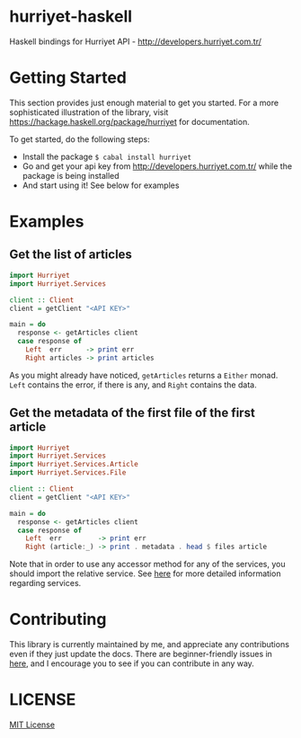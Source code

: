 # hurriyet-haskell
Haskell bindings for Hurriyet API - http://developers.hurriyet.com.tr/

# Getting Started
This section provides just enough material to get you started. For a more sophisticated
illustration of the library, visit https://hackage.haskell.org/package/hurriyet for documentation.

To get started, do the following steps:
- Install the package `$ cabal install hurriyet`
- Go and get your api key from http://developers.hurriyet.com.tr/ while the package is being installed
- And start using it! See below for examples

# Examples
## Get the list of articles
```haskell
import Hurriyet
import Hurriyet.Services

client :: Client
client = getClient "<API KEY>"

main = do
  response <- getArticles client
  case response of
    Left  err      -> print err
    Right articles -> print articles
```
As you might already have noticed, `getArticles` returns a `Either` monad. `Left` contains the error, if there is any, and `Right` contains the data.

## Get the metadata of the first file of the first article
```haskell
import Hurriyet
import Hurriyet.Services
import Hurriyet.Services.Article
import Hurriyet.Services.File

client :: Client
client = getClient "<API KEY>"

main = do
  response <- getArticles client
  case response of
    Left  err         -> print err
    Right (article:_) -> print . metadata . head $ files article
```
Note that in order to use any accessor method for any of the services, you should import the relative service. See [here](https://hackage.haskell.org/package/hurriyet) for more detailed information regarding services.

# Contributing
This library is currently maintained by me, and appreciate any contributions even if they just update the docs.
There are beginner-friendly issues in [here](https://github.com/yigitozkavci/hurriyet-haskell), and I encourage you to see if you can contribute in any way.

# LICENSE
[MIT License](LICENSE)
